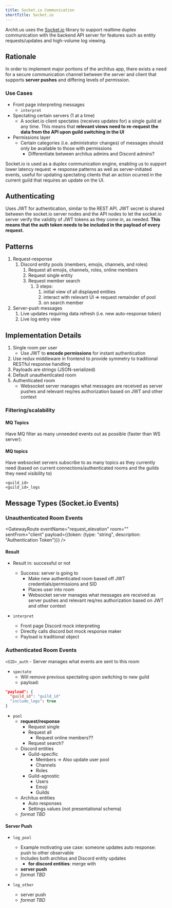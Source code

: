 ```yaml
---
title: Socket.io Communication
shortTitle: Socket.io
---
```


Archit.us uses the [Socket.io](https://socket.io/) library to support realtime duplex communication with the backend API server for features such as entity requests/updates and high-volume log viewing.

## Rationale

In order to implement major portions of the architus app, there exists a need for a secure communication channel between the server and client that supports **server pushes** and differing levels of permission.

### Use Cases

- Front page interpreting messages
  - `interpret`
- Spectating certain servers (1 at a time)
  - A socket.io client spectates (receives updates for) a single guild at any time. This means that **relevant views need to re-request the data from the API upon guild switching in the UI**
- Permissions layer
  - Certain categories (i.e. administrator changes) of messages should only be available to those with permissions
    - Differentiate between architus admins and Discord admins?

Socket.io is used as a duplex communication engine, enabling us to support lower latency request => response patterns as well as server-initiated events, useful for updating spectating clients that an action ocurred in the current guild that requires an update on the UI.

## Authenticating

Uses JWT for authentication, similar to the REST API. JWT secret is shared between the socket.io server nodes and the API nodes to let the socket.io server verify the validity of JWT tokens as they come in, as needed. **This means that the auth token needs to be included in the payload of every request.**

## Patterns

1. Request-response
   1. Discord entity pools (members, emojis, channels, and roles)
      1. Request all emojis, channels, roles, online members
      2. Request single entity
      3. Request member search
         1. 3 steps:
            1. initial view of all displayed entities
            2. interact with relevant UI => request remainder of pool
            3. on search member
2. Server-push messages
   1. Live updates requiring data refresh (i.e. new auto-response token)
   2. Live log entry view

## Implementation Details

1. Single room per user
   - Use JWT to **encode permissions** for instant authentication
2. Use redux middleware in frontend to provide symmetry to traditional RESTful response handling
3. Payloads are strings (JSON-serialized)
4. Default unauthenticated room
5. Authenticated room
   - Websocket server manages what messages are received as server pushes and relevant req/res authorization based on JWT and other context

### Filtering/scalability

#### MQ Topics

Have MQ filter as many unneeded events out as possible (faster than WS server):

#### MQ topics

Have websocket servers subscribe to as many topics as they currently need (based on current connections/authenticated rooms and the guilds they need visibility to)

```
<guild_id>
<guild_id>_logs
```

## Message Types (Socket.io Events)

### Unauthenticated Room Events

<GatewayRoute eventName="request_elevation" room="<SID>" sentFrom="client" payload={{token: {type: "string", description: "Authentication Token"}}} />

#### Result

- Result in: successful or not
  - Success: server is going to
    - Make new authenticated room based off JWT credentials/permissions and SID
    - Places user into room
    - Websocket server manages what messages are received as server pushes and relevant req/res authorization based on JWT and other context

- `interpret`
  - Front page Discord mock interpreting
  - Directly calls discord bot mock response maker
  - Payload is traditional object

### Authenticated Room Events

`<SID>_auth` - Server manages what events are sent to this room

- `spectate`
  - Will remove previous spectating upon switching to new guild
  - payload:

```json
"payload": {
  "guild_id": "guild_id"
  "include_logs": true
}
```

- `pool`
  - **request/response**
    - Request single
    - Request all
      - Request online members??
    - Request search?
  - Discord entities
    - Guild-specific
      - Members -> Also update user pool
      - Channels
      - Roles
    - Guild-agnostic
      - Users
      - Emoji
      - Guilds
  - Architus entities
    - Auto responses
    - Settings values (not presentational schema)
  - *format TBD*

#### Server Push

- `log_pool`
  - Example motivating use case: someone updates auto response: push to other observable
  - Includes both architus and Discord entity updates
    - **for discord entities**: merge with
  - **server push**
  - *format TBD*

- `log_other`
  - server push
  - *format TBD*
